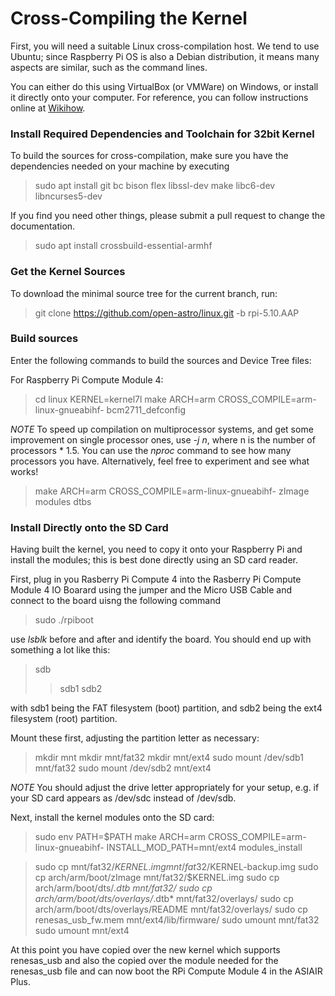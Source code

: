 # Cross-Compiling the Kernel

First, you will need a suitable Linux cross-compilation host. We tend to use Ubuntu; since Raspberry Pi OS is also a Debian distribution, it means many aspects are similar, such as the command lines.

You can either do this using VirtualBox (or VMWare) on Windows, or install it directly onto your computer. For reference, you can follow instructions online at [Wikihow](https://www.wikihow.com/Install-Ubuntu-on-VirtualBox).

### Install Required Dependencies and Toolchain for 32bit Kernel

To build the sources for cross-compilation, make sure you have the dependencies needed on your machine by executing

> sudo apt install git bc bison flex libssl-dev make libc6-dev libncurses5-dev

If you find you need other things, please submit a pull request to change the documentation.

> sudo apt install crossbuild-essential-armhf

### Get the Kernel Sources

To download the minimal source tree for the current branch, run:

> git clone https://github.com/open-astro/linux.git -b rpi-5.10.AAP

### Build sources

Enter the following commands to build the sources and Device Tree files:

For Raspberry Pi Compute Module 4:

> cd linux
> KERNEL=kernel7l
> make ARCH=arm CROSS\_COMPILE=arm-linux-gnueabihf- bcm2711\_defconfig

*NOTE*
To speed up compilation on multiprocessor systems, and get some improvement on single processor ones, use *-j n*, where n is the number of processors \* 1.5. You can use the *nproc* command to see how many processors you have. Alternatively, feel free to experiment and see what works!

> make ARCH=arm CROSS\_COMPILE=arm-linux-gnueabihf- zImage modules dtbs

### Install Directly onto the SD Card

Having built the kernel, you need to copy it onto your Raspberry Pi and install the modules; this is best done directly using an SD card reader.

First, plug in you Rasberry Pi Compute 4 into the Rasberry Pi Compute Module 4 IO Boarard using the jumper and the Micro USB Cable and connect to the board uisng the following command

> sudo ./rpiboot

use *lsblk* before and after and identify the board. You should end up with something a lot like this:

> sdb
> 
> 
> > sdb1
> > sdb2

with sdb1 being the FAT filesystem (boot) partition, and sdb2 being the ext4 filesystem (root) partition.

Mount these first, adjusting the partition letter as necessary:

> mkdir mnt
> mkdir mnt/fat32
> mkdir mnt/ext4
> sudo mount /dev/sdb1 mnt/fat32
> sudo mount /dev/sdb2 mnt/ext4

*NOTE*
You should adjust the drive letter appropriately for your setup, e.g. if your SD card appears as /dev/sdc instead of /dev/sdb.

Next, install the kernel modules onto the SD card:

> sudo env PATH=$PATH make ARCH=arm CROSS\_COMPILE=arm-linux-gnueabihf- INSTALL\_MOD\_PATH=mnt/ext4 modules\_install

> sudo cp mnt/fat32/$KERNEL.img mnt/fat32/$KERNEL-backup.img
> sudo cp arch/arm/boot/zImage mnt/fat32/$KERNEL.img
> sudo cp arch/arm/boot/dts/*.dtb mnt/fat32/*
> *sudo cp arch/arm/boot/dts/overlays/*.dtb\* mnt/fat32/overlays/
> sudo cp arch/arm/boot/dts/overlays/README mnt/fat32/overlays/
> sudo cp renesas\_usb\_fw.mem mnt/ext4/lib/firmware/
> sudo umount mnt/fat32
> sudo umount mnt/ext4

At this point you have copied over the new kernel which supports renesas\_usb and also the copied over the module needed for the renesas\_usb file and can now boot the RPi Compute Module 4 in the ASIAIR Plus.
